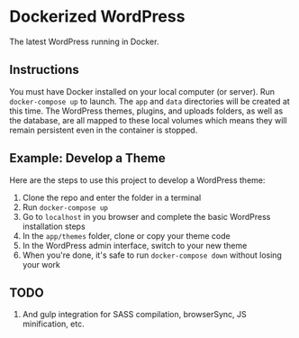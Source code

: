 Dockerized WordPress
====================

The latest WordPress running in Docker.

Instructions
------------
You must have Docker installed on your local computer (or server). Run `docker-compose up` to launch. The `app` and `data` directories will be created at this time. The WordPress themes, plugins, and uploads folders, as well as the database, are all mapped to these local volumes which means they will remain persistent even in the container is stopped.

Example: Develop a Theme
--------------------------
Here are the steps to use this project to develop a WordPress theme:

1. Clone the repo and enter the folder in a terminal
2. Run `docker-compose up`
3. Go to `localhost` in you browser and complete the basic WordPress installation steps
4. In the `app/themes` folder, clone or copy your theme code
5. In the WordPress admin interface, switch to your new theme
6. When you're done, it's safe to run `docker-compose down` without losing your work

TODO
----
1. And gulp integration for SASS compilation, browserSync, JS minification, etc.
